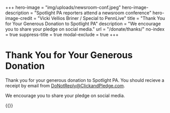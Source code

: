 +++
hero-image = "img/uploads/newsroom-conf.jpeg"
hero-image-description = "Spotlight PA reporters attend a newsroom conference"
hero-image-credit = "Vicki Vellios Briner / Special to PennLive"
title = "Thank You for Your Generous Donation to Spotlight PA"
description = "We encourage you to share your pledge on social media."
url = "/donate/thanks/"
no-index = true
suppress-title = true
modal-exclude = true
+++

# Thank You for Your Generous Donation

Thank you for your generous donation to Spotlight PA. You should recieve a receipt by email from DoNotReply@ClickandPledge.com.

We encourage you to share your pledge on social media.

{{<donate-buttons>}}
